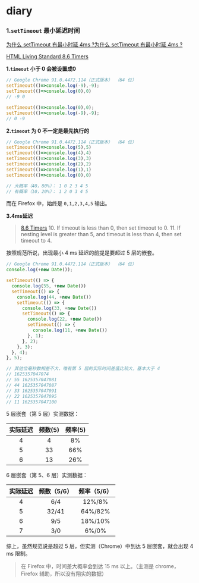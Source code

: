 # diary

### 1.`setTimeout` 最小延迟时间

[为什么 setTimeout 有最小时延 4ms ?为什么 setTimeout 有最小时延 4ms ?](https://mp.weixin.qq.com/s?__biz=MzAxODE2MjM1MA==&mid=2651578171&idx=1&sn=404e2a1803909ab328194068d4792337&chksm=802508fab75281ece593391d7a1dc07597324273016460c68c384e69d80772b044fb07840ef8&scene=27#wechat_redirect)

[HTML Living Standard 8.6 Timers](https://html.spec.whatwg.org/multipage/timers-and-user-prompts.html#timershttps://html.spec.whatwg.org/multipage/timers-and-user-prompts.html#timers)

**1.`timeout` 小于 0 会被设置成0**

```js
// Google Chrome 91.0.4472.114（正式版本） （64 位）
setTimeout(()=>console.log(-9),-9);
setTimeout(()=>console.log(0),0)
// -9 0

setTimeout(()=>console.log(0),0);
setTimeout(()=>console.log(-9),-9);
// 0 -9
```

**2.`timeout` 为 0 不一定是最先执行的**

```js
// Google Chrome 91.0.4472.114（正式版本） （64 位）
setTimeout(()=>console.log(5),5)
setTimeout(()=>console.log(4),4)
setTimeout(()=>console.log(3),3)
setTimeout(()=>console.log(2),2)
setTimeout(()=>console.log(1),1)
setTimeout(()=>console.log(0),0)

// 大概率（40，80%）： 1 0 2 3 4 5
// 有概率（10，20%）： 1 2 0 3 4 5
```

而在 Firefox 中，始终是 `0,1,2,3,4,5` 输出。

**3.4ms延迟**

> [8.6 Timers](https://html.spec.whatwg.org/multipage/timers-and-user-prompts.html#timers)
> 10. If timeout is less than 0, then set timeout to 0.
> 11. If nesting level is greater than 5, and timeout is less than 4, then set timeout to 4.

按照规范所说，出现最小 4 ms 延迟的前提是要超过 5 层的嵌套。

```js
// Google Chrome 91.0.4472.114（正式版本） （64 位）
console.log(+new Date());

setTimeout(() => {
  console.log(55, +new Date())
  setTimeout(() => {
    console.log(44, +new Date())
    setTimeout(() => {
      console.log(33, +new Date())
      setTimeout(() => {
        console.log(22, +new Date())
        setTimeout(() => {
          console.log(11, +new Date())
        }, 1);
      }, 2);
    }, 3);
  }, 4);
}, 5);

// 其他位毫秒数相差不大，唯有第 5 层的实际时间差值比较大，基本大于 4
// 1625357047074
// 55 1625357047081
// 44 1625357047087
// 33 1625357047091
// 22 1625357047095
// 11 1625357047100
```

5 层嵌套（第 5 层）实测数据：

| 实际延迟 | 频数(5)  | 频率(5)  |
| :------: | :---: | :---: |
|    4     |   4   |  8%   |
|    5     |  33   |  66%  |
|    6     |  13   |  26%  |

6 层嵌套（第 5、6 层）实测数据：

| 实际延迟 | 频数（5/6） | 频率（5/6） |
| :------: | :---------: | :---------: |
|    4     |     6/4     |   12%/8%    |
|    5     |    32/41    |   64%/82%   |
|    6     |     9/5     |   18%/10%   |
|    7     |     3/0     |    6%/0%    |

综上，虽然规范说是超过 5 层，但实测（Chrome）中到达 5 层嵌套，就会出现 4 ms 限制。

> 在 Firefox 中，时间差大概率会到达 15 ms 以上。（主测是 chrome，Firefox 辅助，所以没有翔实的数据）

